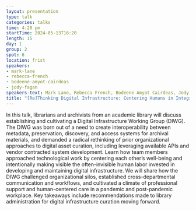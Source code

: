 ```yaml
---
layout: presentation
type: talk
categories: talks
time: 4:20 pm
startTime: 2024-05-13T16:20
length: 15
day: 1
group: 2
spot: 6
location: frist
speakers:
- mark-lane
- rebecca-french
- bodeene-amyot-cairdeas
- jody-fagan
speakers-text: Mark Lane, Rebecca French, Bodeene Amyot Cairdeas, Jody Fagan
title: "[Re]Thinking Digital Infrastructure: Centering Humans in Integrated Systems Work"
---
```

In this talk, librarians and archivists from an academic library will discuss establishing and cultivating a Digital Infrastructure Working Group (DIWG). The DIWG was born out of a need to create interoperability between metadata, preservation, discovery, and access systems for archival materials, and demanded a radical rethinking of prior organizational approaches to digital asset curation, including leveraging available APIs and vendor contracted system development. Learn how team members approached technological work by centering each other’s well-being and intentionally making visible the often-invisible human labor invested in developing and maintaining digital infrastructure. We will share how the DIWG challenged organizational silos, established cross-departmental communication and workflows, and cultivated a climate of professional support and human-centered care in a pandemic and post-pandemic workplace. Key takeaways include recommendations made to library administration for digital infrastructure curation moving forward.
